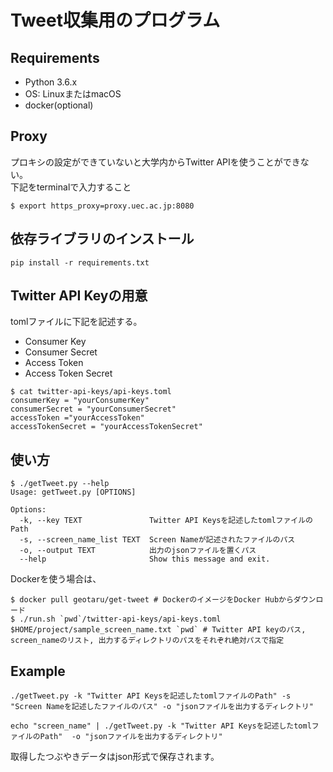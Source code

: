 # Tweet収集用のプログラム

## Requirements

- Python 3.6.x  
- OS: LinuxまたはmacOS
- docker(optional)

## Proxy
プロキシの設定ができていないと大学内からTwitter APIを使うことができない。  
下記をterminalで入力すること  

```
$ export https_proxy=proxy.uec.ac.jp:8080
```

## 依存ライブラリのインストール

```
pip install -r requirements.txt
```

## Twitter API Keyの用意
tomlファイルに下記を記述する。
- Consumer Key
- Consumer Secret
- Access Token
- Access Token Secret

```
$ cat twitter-api-keys/api-keys.toml
consumerKey = "yourConsumerKey"
consumerSecret = "yourConsumerSecret"
accessToken ="yourAccessToken"
accessTokenSecret = "yourAccessTokenSecret"
```

## 使い方

```
$ ./getTweet.py --help
Usage: getTweet.py [OPTIONS]

Options:
  -k, --key TEXT               Twitter API Keysを記述したtomlファイルのPath
  -s, --screen_name_list TEXT  Screen Nameが記述されたファイルのパス
  -o, --output TEXT            出力のjsonファイルを置くパス
  --help                       Show this message and exit.
```

Dockerを使う場合は、

```
$ docker pull geotaru/get-tweet # DockerのイメージをDocker Hubからダウンロード
$ ./run.sh `pwd`/twitter-api-keys/api-keys.toml $HOME/project/sample_screen_name.txt `pwd` # Twitter API keyのパス, screen_nameのリスト, 出力するディレクトリのパスをそれぞれ絶対パスで指定
```

## Example

```
./getTweet.py -k "Twitter API Keysを記述したtomlファイルのPath" -s "Screen Nameを記述したファイルのパス" -o "jsonファイルを出力するディレクトリ"
```

```
echo "screen_name" | ./getTweet.py -k "Twitter API Keysを記述したtomlファイルのPath"  -o "jsonファイルを出力するディレクトリ"
```

取得したつぶやきデータはjson形式で保存されます。
